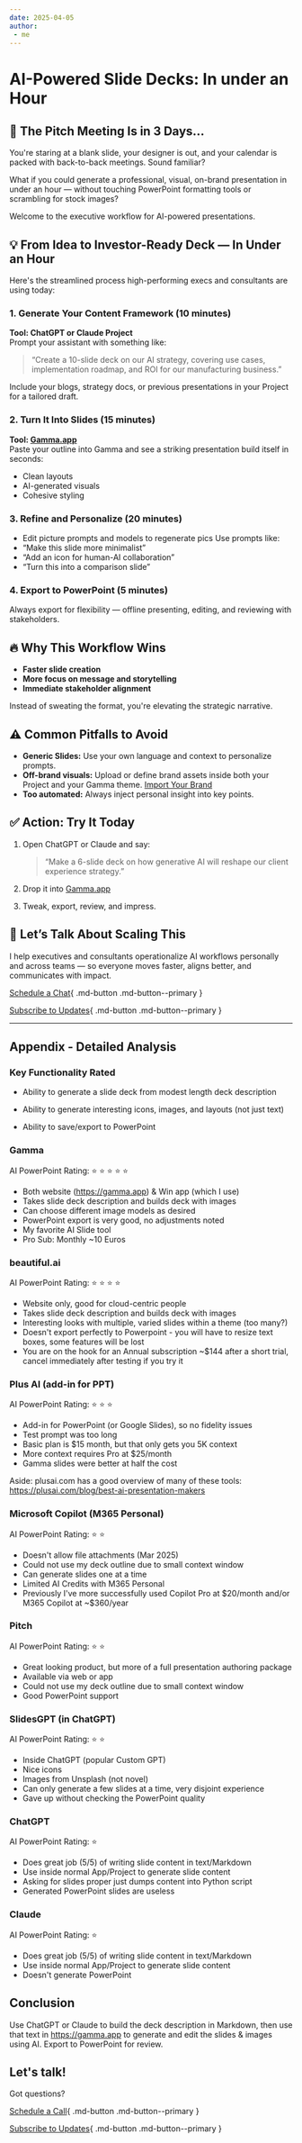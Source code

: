 ```yaml
---
date: 2025-04-05
author:
 - me
---
```


# AI-Powered Slide Decks: In under an Hour

## 🧠 The Pitch Meeting Is in 3 Days...

You're staring at a blank slide, your designer is out, and your calendar is packed with back-to-back meetings. Sound familiar?

What if you could generate a professional, visual, on-brand presentation in under an hour — without touching PowerPoint formatting tools or scrambling for stock images?


<!-- more -->

Welcome to the executive workflow for AI-powered presentations.

## 💡 From Idea to Investor-Ready Deck — In Under an Hour

Here's the streamlined process high-performing execs and consultants are using today:

### **1. Generate Your Content Framework (10 minutes)**  
**Tool: ChatGPT or Claude Project**  
Prompt your assistant with something like:  
> “Create a 10-slide deck on our AI strategy, covering use cases, implementation roadmap, and ROI for our manufacturing business.”

Include your blogs, strategy docs, or previous presentations in your Project for a tailored draft.

### **2. Turn It Into Slides (15 minutes)**  
**Tool: [Gamma.app](https://gamma.app)**  
Paste your outline into Gamma and see a striking presentation build itself in seconds:  
- Clean layouts  
- AI-generated visuals  
- Cohesive styling

### **3. Refine and Personalize (20 minutes)**  
- Edit picture prompts and models to regenerate pics
Use prompts like:  
- “Make this slide more minimalist”  
- “Add an icon for human-AI collaboration”  
- “Turn this into a comparison slide”

### **4. Export to PowerPoint (5 minutes)**  
Always export for flexibility — offline presenting, editing, and reviewing with stakeholders.

## 🔥 Why This Workflow Wins

- **Faster slide creation**
- **More focus on message and storytelling**
- **Immediate stakeholder alignment**

Instead of sweating the format, you're elevating the strategic narrative.

## ⚠️ Common Pitfalls to Avoid

- **Generic Slides:** Use your own language and context to personalize prompts.
- **Off-brand visuals:** Upload or define brand assets inside both your Project and your Gamma theme. [Import Your Brand](https://www.youtube.com/watch?v=Z6kd2HS7VxA)
- **Too automated:** Always inject personal insight into key points.

## ✅ Action: Try It Today

1. Open ChatGPT or Claude and say:  
   > “Make a 6-slide deck on how generative AI will reshape our client experience strategy.”

2. Drop it into [Gamma.app](https://gamma.app)

3. Tweak, export, review, and impress.

## 💬 Let’s Talk About Scaling This

I help executives and consultants operationalize AI workflows personally and across teams — so everyone moves faster, aligns better, and communicates with impact.

[Schedule a Chat](https://cal.com/ksferguson){ .md-button .md-button--primary }

[Subscribe to Updates](https://ksferguson.kit.com/4e9ab54dc9){ .md-button .md-button--primary }

---

## Appendix - Detailed Analysis

### Key Functionality Rated

- Ability to generate a slide deck from modest length deck description

- Ability to generate interesting icons, images, and layouts (not just text)

- Ability to save/export to PowerPoint

### Gamma

AI PowerPoint Rating: :star: :star: :star: :star: :star: 

- Both website (https://gamma.app) & Win app (which I use) 
- Takes slide deck description and builds deck with images
- Can choose different image models as desired
- PowerPoint export is very good, no adjustments noted
- My favorite AI Slide tool
- Pro Sub: Monthly ~10 Euros

### beautiful.ai

AI PowerPoint Rating: :star: :star: :star: :star:

- Website only, good for cloud-centric people 
- Takes slide deck description and builds deck with images
- Interesting looks with multiple, varied slides within a theme (too many?)
- Doesn't export perfectly to Powerpoint - you will have to resize text boxes, some features will be lost
- You are on the hook for an Annual subscription ~$144 after a short trial, cancel immediately after testing if you try it

### Plus AI (add-in for PPT)

AI PowerPoint Rating: :star: :star: :star:

- Add-in for PowerPoint (or Google Slides), so no fidelity issues
- Test prompt was too long
- Basic plan is $15 month, but that only gets you 5K context
- More context requires Pro at $25/month
- Gamma slides were better at half the cost

Aside: plusai.com has a good overview of many of these tools: https://plusai.com/blog/best-ai-presentation-makers

### Microsoft Copilot (M365 Personal)

AI PowerPoint Rating: :star: :star:

- Doesn't allow file attachments (Mar 2025)
- Could not use my deck outline due to small context window
- Can generate slides one at a time
- Limited AI Credits with M365 Personal 
- Previously I've more successfully used Copilot Pro at \$20/month and/or M365 Copilot at ~$360/year

### Pitch

AI PowerPoint Rating: :star: :star:

- Great looking product, but more of a full presentation authoring package
- Available via web or app
- Could not use my deck outline due to small context window
- Good PowerPoint support

### SlidesGPT (in ChatGPT)

AI PowerPoint Rating: :star: :star:

- Inside ChatGPT (popular Custom GPT)
- Nice icons
- Images from Unsplash (not novel)
- Can only generate a few slides at a time, very disjoint experience
- Gave up without checking the PowerPoint quality

### ChatGPT

AI PowerPoint Rating: :star:

- Does great job (5/5) of writing slide content in text/Markdown 
- Use inside normal App/Project to generate slide content
- Asking for slides proper just dumps content into Python script
- Generated PowerPoint slides are useless 

### Claude

AI PowerPoint Rating: :star:

- Does great job (5/5) of writing slide content in text/Markdown 
- Use inside normal App/Project to generate slide content
- Doesn't generate PowerPoint

## Conclusion

Use ChatGPT or Claude to build the deck description in Markdown, then use that text in https://gamma.app to generate and edit the slides & images using AI. Export to PowerPoint for review.


## Let's talk!

Got questions?

[Schedule a Call](https://cal.com/ksferguson){ .md-button .md-button--primary }


[Subscribe to Updates](https://ksferguson.kit.com/4e9ab54dc9){ .md-button .md-button--primary }
